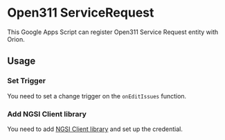 # Open311 ServiceRequest

This Google Apps Script can register Open311 Service Request entity with Orion.

## Usage

### Set Trigger

You need to set a change trigger on the `onEditIssues` function.

### Add NGSI Client library

You need to add [NGSI Client library](https://github.com/OkinawaOpenLaboratory/NGSI-for-Google-Apps-Script) and set up the credential.
